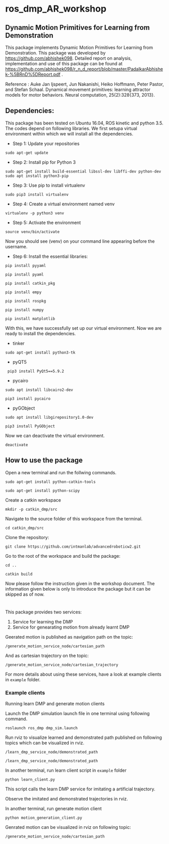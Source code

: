# ros_dmp_AR_workshop


## Dynamic Motion Primitives for Learning from Demonstration

This package implements Dynamic Motion Primitives for Learning from Demonstration. This package was developed by https://github.com/abhishek098. Detailed report on analysis, implementation and use of this package can be found at https://github.com/abhishek098/r_n_d_report/blob/master/PadalkarAbhishek-%5BRnD%5DReport.pdf . 

Reference : Auke Jan Ijspeert, Jun Nakanishi, Heiko Hoffmann, Peter Pastor, and Stefan Schaal. Dynamical movement primitives: learning attractor models for motor behaviors. Neural computation, 25(2):328{373, 2013}. 

## Dependencies:

This package has been tested on Ubuntu 16.04, ROS kinetic and python 3.5. The codes depend on following libraries. We first setupa virtual environment within which we will install all the dependencies. 

* Step 1: Update your repositories

`sudo apt-get update`

* Step 2: Install pip for Python 3

`sudo apt-get install build-essential libssl-dev libffi-dev python-dev`
`sudo apt install python3-pip`

* Step 3: Use pip to install virtualenv

`sudo pip3 install virtualenv`

* Step 4: Create a virtual environment named venv

`virtualenv -p python3 venv`

* Step 5: Activate the environment 

`source venv/bin/activate`

Now you should see (venv) on your command line appearing before the username. 

* Step 6: Install the essential libraries: 

`pip install pyyaml`

`pip install pyaml`

`pip install catkin_pkg`

`pip install empy`

`pip install rospkg`

`pip install numpy`

`pip install matplotlib`

With this, we have successfully set up our virtual environment. Now we are ready to install the dependencies. 

* tinker

`sudo apt-get install python3-tk`

* pyQT5

` pip3 install PyQt5==5.9.2`

* pycairo

`sudo apt install libcairo2-dev`

`pip3 install pycairo`

* pyGObject

`sudo apt install libgirepository1.0-dev`

`pip3 install PyGObject`

Now we can deactivate the virtual environment. 

`deactivate`

## How to use the package

Open a new terminal and run the follwing commands. 

`sudo apt-get install python-catkin-tools `

`sudo apt-get install python-scipy`

Create a catkin workspace

`mkdir -p catkin_dmp/src`

Navigate to the source folder of this workspace from the terminal. 

`cd catkin_dmp/src`

Clone the repository:

`git clone https://github.com/intmanlab/advancedroboticw2.git`

Go to the root of the workspace and build the package:

`cd ..`

`catkin build`

Now please follow the instruction given in the workshop document. The information given below is only to introduce the package but it can be skipped as of now. 

#
This package provides two services:
1. Service for learning the DMP
2. Service for genearating motion from already learnt DMP

Geerated motion is published as navigation path on the topic:

`/generate_motion_service_node/cartesian_path`

And as cartesian trajectory on the topic:

`/generate_motion_service_node/cartesian_trajectory`

For more details about using these services, have a look at example clients in `example` folder. 

### Example clients
Running learn DMP and generate motion clients

Launch the DMP simulation launch file in one terminal using following command.

`roslaunch ros_dmp dmp_sim.launch`

Run rviz to visualize learned and demonstrated path published on following topics which can be visualized in rviz. 

`/learn_dmp_service_node/demonstrated_path`

`/learn_dmp_service_node/demonstrated_path`

In another terminal, run learn client script in `example` folder

`python learn_client.py`

This script calls the learn DMP service for imitating a artificial trajectory. 

Observe the imitated and demonstrated trajectories in rviz.

In another terminal, run generate motion client

`python motion_generation_client.py`

Genrated motion can be visualized in rviz on following topic:

`/generate_motion_service_node/cartesian_path`
